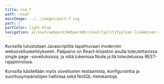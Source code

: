 ```yaml
---
title: osa 7
path: /osa7
mainImage: ../../images/part-7.svg
part: 7
partColor: light-blue
navigation: a|/osa7/webpack|Webpack@b|/osa7/tyylit|Tyylien lisääminen sovellukseen@c|/osa7/testaus|Testaus@d|/osa7/react|React@e|/osa7/tietoturva|React/Node-sovellusten tietoturva@f|/osa7/tyypitys|Tyypitys@g|/osa7/trendit|Tulevaisuuden trendejä
---
```


<div class="intro">

Kurssilla tutustutaan Javascriptilla tapahtuvaan moderniin websovelluskehitykseen. Pääpaino on React-kirjaston avulla toteutettavissa single page -sovelluksissa, ja niitä tukevissa Node.js:llä toteutetuissa REST-rajapinnoissa.

Kurssilla käsitellään myös sovellusten testaamista, konfigurointia ja suoritusympäristöjen hallintaa sekä NoSQL-tietokantoja.

</div>
